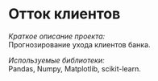 # Отток клиентов 
*Краткое описание проекта:*  
Прогнозирование ухода клиентов банка.

*Используемые библиотеки:*  
Pandas, Numpy, Matplotlib, scikit-learn.
